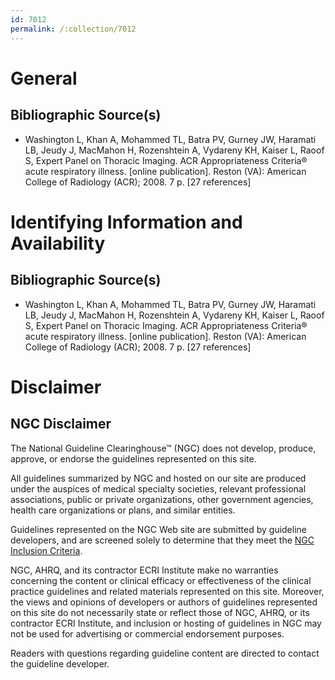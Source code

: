 ```yaml
---
id: 7012
permalink: /:collection/7012
---
```


# General

## Bibliographic Source(s)

- Washington L, Khan A, Mohammed TL, Batra PV, Gurney JW, Haramati LB, Jeudy J, MacMahon H, Rozenshtein A, Vydareny KH, Kaiser L, Raoof S, Expert Panel on Thoracic Imaging. ACR Appropriateness Criteria® acute respiratory illness. [online publication]. Reston (VA): American College of Radiology (ACR); 2008. 7 p. [27 references]

# Identifying Information and Availability

## Bibliographic Source(s)

- Washington L, Khan A, Mohammed TL, Batra PV, Gurney JW, Haramati LB, Jeudy J, MacMahon H, Rozenshtein A, Vydareny KH, Kaiser L, Raoof S, Expert Panel on Thoracic Imaging. ACR Appropriateness Criteria® acute respiratory illness. [online publication]. Reston (VA): American College of Radiology (ACR); 2008. 7 p. [27 references]

# Disclaimer

## NGC Disclaimer

The National Guideline Clearinghouse™ (NGC) does not develop, produce, approve, or endorse the guidelines represented on this site.

All guidelines summarized by NGC and hosted on our site are produced under the auspices of medical specialty societies, relevant professional associations, public or private organizations, other government agencies, health care organizations or plans, and similar entities.

Guidelines represented on the NGC Web site are submitted by guideline developers, and are screened solely to determine that they meet the [NGC Inclusion Criteria](/help-and-about/summaries/inclusion-criteria).

NGC, AHRQ, and its contractor ECRI Institute make no warranties concerning the content or clinical efficacy or effectiveness of the clinical practice guidelines and related materials represented on this site. Moreover, the views and opinions of developers or authors of guidelines represented on this site do not necessarily state or reflect those of NGC, AHRQ, or its contractor ECRI Institute, and inclusion or hosting of guidelines in NGC may not be used for advertising or commercial endorsement purposes.

Readers with questions regarding guideline content are directed to contact the guideline developer.

